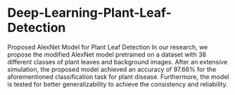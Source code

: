 # Deep-Learning-Plant-Leaf-Detection
Proposed AlexNet Model for Plant Leaf Detection 
In our research, we propose the modified AlexNet model pretrained on a dataset with 38 different classes of plant leaves and background images. After an extensive simulation, the proposed model achieved an accuracy of 97.66% for the aforementioned classification task for plant disease. Furthermore, the model is tested for better generalizability to achieve the consistency and reliability.

